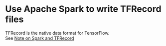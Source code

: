 # Use Apache Spark to write TFRecord files
TFRecord is the native data format for TensorFlow.   
See [Note on Spark and TFRecord](../Spark_Notes/Spark_TFRecord_HowTo.md)
